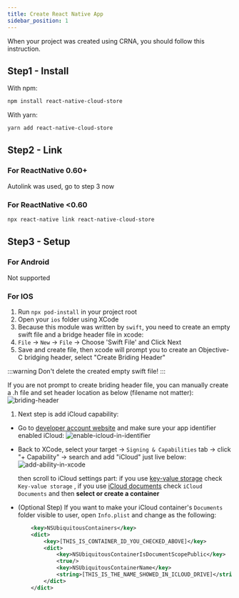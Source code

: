 ```yaml
---
title: Create React Native App
sidebar_position: 1
---
```


When your project was created using CRNA, you should follow this instruction.

## Step1 - Install
With npm:
```bash
npm install react-native-cloud-store
```

With yarn:
```bash
yarn add react-native-cloud-store
```

## Step2 - Link
### For ReactNative 0.60+
Autolink was used, go to step 3 now
### For ReactNative <0.60
```bash
npx react-native link react-native-cloud-store
```

## Step3 - Setup
### For Android
Not supported

### For IOS
1. Run `npx pod-install` in your project root
1. Open your `ios` folder using XCode
1. Because this module was written by `swift`, you need to create an empty swift file and a bridge header file in xcode:
  1. `File` -> `New` -> `File` -> Choose 'Swift File' and Click Next
  1. Save and create file, then xcode will prompt you to create an Objective-C bridging header, select "Create Briding Header"

:::warning
Don't delete the created empty swift file!
:::

If you are not prompt to create briding header file, you can manually create a .h file and set header location as below (filename not matter):
![briding-header](/images/bridging-header-settings.png)
1. Next step is add iCloud capability:
  - Go to [developer account website](https://developer.apple.com/account/resources/identifiers/list) and make sure your app identifier enabled iCloud:
    ![enable-icloud-in-identifier](/images/enable-icloud-in-identifier.png)
  - Back to XCode, select your target -> `Signing & Capabilities` tab -> click "+ Capability" -> search and add "iCloud" just live below:
    ![add-ability-in-xcode](/images/add-ability-in-xcode.png)

    then scroll to iCloud settings part: if you use [key-value storage](https://developer.apple.com/documentation/foundation/nsubiquitouskeyvaluestore) check `Key-value storage` , if you use [iCloud documents](https://developer.apple.com/documentation/uikit/documents_data_and_pasteboard/synchronizing_documents_in_the_icloud_environment) check `iCloud Documents` and then **select or create a container**

  - (Optional Step) If you want to make your iCloud container's `Documents` folder visible to user, open `Info.plist` and change as the following:
    ```xml
        <key>NSUbiquitousContainers</key>
        <dict>
            <key>[THIS_IS_CONTAINER_ID_YOU_CHECKED_ABOVE]</key>
            <dict>
                <key>NSUbiquitousContainerIsDocumentScopePublic</key>
                <true/>
                <key>NSUbiquitousContainerName</key>
                <string>[THIS_IS_THE_NAME_SHOWED_IN_ICLOUD_DRIVE]</string>
            </dict>
        </dict>
    ```


